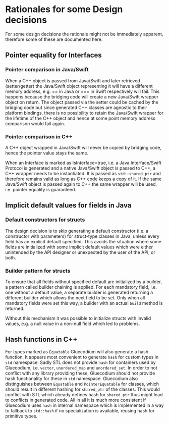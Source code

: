 Rationales for some Design decisions
====================================

For some design decisions the rationale might not be immediately apparent, therefore some of these
are documented here.

Pointer equality for Interfaces
-------------------------------

### Pointer comparison in Java/Swift
When a C++ object is passed from Java/Swift and later retrieved (setter/getter) the Java/Swift
object representing it will have a different memory address, e.g. == in Java or === in Swift
respectively will fail. This happens because the bridging code will create a new Java/Swift wrapper
object on return. The object passed via the setter could be cached by the bridging code but since
generated C++ classes are agnostic to their platform bindings, there is no possibility to retain
the Java/Swift wrapper for the lifetime of the C++ object and hence at some point memory address
comparison would fail again.

### Pointer comparison in C++
A C++ object wrapped in Java/Swift will never be copied by bridging code, hence the pointer value
stays the same.

When an Interface is marked as IsInterface=true, i.e. a Java Interface/Swift Protocol is generated
and a native Java/Swift object is passed to C++, a C++ wrapper needs to be instantiated.  It is
passed as `std::shared_ptr` and therefore remains valid as long as C++ code keeps a copy of it. If the
same Java/Swift object is passed again to C++ the same wrapper will be used, i.e. pointer equality
is guaranteed.

Implicit default values for fields in Java
------------------------------------------

### Default constructors for structs
The design decision is to skip generating a default constructor (i.e. a constructor with parameters)
for struct-type classes in Java, unless every field has an explicit default specified. This avoids
the situation where some fields are initialized with some implicit default values which were either
unintended by the API designer or unexpected by the user of the API, or both.

### Builder pattern for structs
To ensure that all fields without specified default are initialized by a builder, a pattern called
builder chaining is applied. For each mandatory field, i.e. one without a default value, a separate
builder is generated returning a different builder which allows the next field to be set. Only when
all mandatory fields were set this way, a builder with an actual `build` method is returned.

Without this mechanism it was possible to initialize structs with invalid values, e.g. a null value
in a non-null field which led to problems.

Hash functions in C++
---------------------

For types marked as `Equatable` Gluecodium will also generate a hash function. It appears most
convenient to generate `hash` for custom types in `std` namespace. Sadly STL does not provide
`hash` for containers used by Gluecodium, i.e. `vector`, `unordered_map` and `unordered_set`. In order to
not conflict with any library providing these, Gluecodium should not provide hash functionality for these
in `std` namespace. Gluecodium also distinguishes between `Equatable` and `PointerEquatable` for classes,
which should result in different hashing for `shared_ptr` of the classes. This would conflict with
STL which already defines hash for `shared_ptr` thus might lead to conflicts in generated code. All
in all it is much more consistent if Gluecodium uses `hash` in internal namespace which is implemented
in a way to fallback to `std::hash` if no specialization is available, reusing hash for primitive
types.
